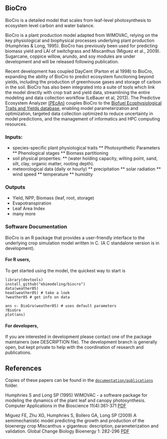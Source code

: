 ## BioCro

BioCro is a detailed model that scales from leaf-level photosynthesis to ecosystem level carbon and water balance. 


BioCro is a plant production model adapted from WIMOVAC, relying on the key physiological and biophysical processes underlying plant production (Humphries & Long, 1995). BioCro has previously been used for predicting biomass yield and LAI of switchgrass and  Miscanthus (Miguez et al., 2009). Sugarcane, coppice willow, arundo, and soy modules are under development and will be released following publication.

Recent development has coupled DayCent (Parton et al 1998) to BioCro, expanding the ability of BioCro to predict ecosystem functioning beyond yields, including the production of greenhouse gases and storage of carbon in the soil. BioCro has also been integrated into a suite of tools which link the model directly with crop trait and yield data, streamlining the entire modeling and data collection workflow (LeBauer et al, 2013). The Predictive Ecosystem Analyzer [(PEcAn)](https://github.com/PecanProject/pecan) couples BioCro to the [Biofuel Ecophysiological Traits and Yields database](https://www.betydb.org), enabling model parameterization and optimization, targeted data collection optimized to reduce uncertainty in model predictions, and the management of informatics and HPC computing resources. 


### Inputs:

* species-specific plant physiological traits 
** Photosynthetic Parameters
** Phenological stages
** Biomass partitioning
* soil physical properties:
** (water holding capacity, wilting point, sand, silt, clay, organic matter, rooting depth). 
* meteorological data (daily or hourly) 
** precipitation
** solar radiation
** wind speed
** temperature
** humidity

### Outputs

* Yield, NPP, Biomass (leaf, root, storage)
* Evapotranspiration
* Leaf Area Index
* many more

### Software Documentation

BioCro is an R package that provides a user-friendly interface to the underlying crop simulation model written in C. (A C standalone version is in development).

#### For R users,

To get started using the model, the quickest way to start is

```
library(devtools)
install_github("ebimodeling/biocro")
data(weather05)
head(weather05) # take a look
?weather05 # get info on data

ans <- BioGro(weather05) # uses default parameters
?BioGro
plot(ans)

```

#### For developers,

If you are interested in development please contact one of the package maintainers (see DESCRIPTION file). The development branch is generally open, but kept private to help with the coordination of research and publications.

## References 

Copies of these papers can be found in the [`documentation/publications`](https://github.com/ebimodeling/biocro/tree/master/documentation) folder.

Humphries S and Long SP (1995) WIMOVAC - a software package for modeling the dynamics of the plant leaf and canopy photosynthesis. Computer Applications in the Bioscience 11(4):361-371 [PDF](https://github.com/ebimodeling/biocro/raw/master/documentation/publications/migeuz2009smp.pdf)

Miguez FE, Zhu XG, Humphries S, Bollero GA, Long SP (2009) A semimechanistic model predicting the growth and production of the bioenergy crop Miscanthus × giganteus: description, parameterization and validation.  Global Change Biology Bioenergy 1: 282-296 [PDF]()
